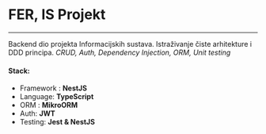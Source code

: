 # FER, IS Projekt

---

Backend dio projekta Informacijskih sustava. Istraživanje čiste arhitekture i DDD principa.
_CRUD, Auth, Dependency Injection, ORM, Unit testing_

#### Stack:

- Framework : **NestJS**
- Language: **TypeScript**
- ORM : **MikroORM**
- Auth: **JWT**
- Testing: **Jest & NestJS**
